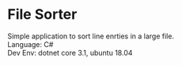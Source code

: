 # File Sorter
Simple application to sort line enrties in a large file.  
Language: C#  
Dev Env: dotnet core 3.1, ubuntu 18.04  


